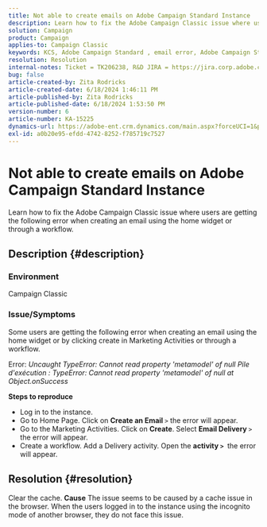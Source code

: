 ```yaml
---
title: Not able to create emails on Adobe Campaign Standard Instance
description: Learn how to fix the Adobe Campaign Classic issue where users are getting an error when creating an email using the home widget or through a workflow.
solution: Campaign
product: Campaign
applies-to: Campaign Classic
keywords: KCS, Adobe Campaign Standard , email error, Adobe Campaign Standard Instance
resolution: Resolution
internal-notes: Ticket = TK206238, R&D JIRA = https://jira.corp.adobe.com/browse/CAMP-39887
bug: false
article-created-by: Zita Rodricks
article-created-date: 6/18/2024 1:46:11 PM
article-published-by: Zita Rodricks
article-published-date: 6/18/2024 1:53:50 PM
version-number: 6
article-number: KA-15225
dynamics-url: https://adobe-ent.crm.dynamics.com/main.aspx?forceUCI=1&pagetype=entityrecord&etn=knowledgearticle&id=fa9ba41b-792d-ef11-840a-002248084fbb
exl-id: a0b20e95-efdd-4742-8252-f785719c7527
---
```

# Not able to create emails on Adobe Campaign Standard Instance


Learn how to fix the Adobe Campaign Classic issue where users are getting the following error when creating an email using the home widget or through a workflow.

## Description {#description}


### <b>Environment</b>

Campaign Classic



### <b>Issue/Symptoms</b>

Some users are getting the following error when creating an email using the home widget or by clicking create in Marketing Activities or through a workflow.

Error: *Uncaught TypeError: Cannot read property 'metamodel' of null
Pile d'exécution : TypeError: Cannot read property 'metamodel' of null at Object.onSuccess*



<b>Steps to reproduce</b>

- Log in to the instance.
- Go to Home Page. Click on <b>Create an Email </b>`>`  the error will appear.
- Go to the Marketing Activities. Click on <b>Create</b>. Select <b>Email Delivery </b>`>`   the error will appear.
- Create a workflow. Add a Delivery activity. Open the <b>activity `>` </b> the error will appear.



## Resolution {#resolution}


Clear the cache.
<b>Cause</b>
The issue seems to be caused by a cache issue in the browser. When the users logged in to the instance using the incognito mode of another browser, they do not face this issue.
